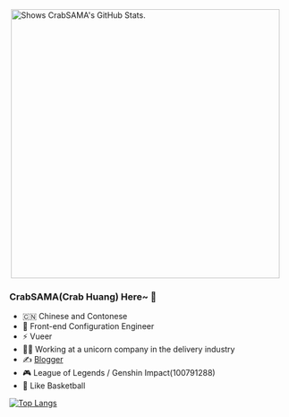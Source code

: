<a style="display: flex;" href="https://github.com/CrabSAMA">
  <picture>
    <source media="(prefers-color-scheme: dark)" srcset="https://github-stats.liuli.lol/api?username=CrabSAMA&theme=vue-dark&show_icons=true&include_all_commits=true&count_private=true">
    <img alt="Shows CrabSAMA's GitHub Stats." align="right" width="480px" src="https://github-stats.liuli.lol/api?username=CrabSAMA&theme=vue-dark&show_icons=true&include_all_commits=true&count_private=true">
  </picture>
</a>

### CrabSAMA(Crab Huang) Here~ 👋

- 🇨🇳 Chinese and Contonese
- 🍻 Front-end Configuration Engineer
- ⚡ Vueer
- 👨‍💻‍ Working at a unicorn company in the delivery industry
- ✍️ [Blogger](https://crabsama.github.io/CrabSAMA-Blog/)
- 🎮 League of Legends / Genshin Impact(100791288)
- 🏀 Like Basketball

[![Top Langs](https://github-stats.liuli.lol/api/top-langs/?username=CrabSAMA&theme=vue-dark)](https://github.com/CrabSAMA)
